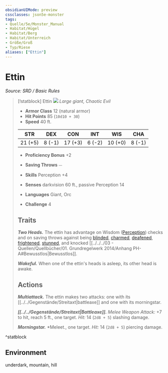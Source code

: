 ```yaml
---
obsidianUIMode: preview
cssclasses: json5e-monster
tags:
- Quelle/5e/Monster_Manual
- Habitat/Hügel
- Habitat/Berg
- Habitat/Unterreich
- Größe/Groß
- Typ/Riese
aliases: ["Ettin"]
---
```

# Ettin
*Source: SRD / Basic Rules*  

> [!statblock] Ettin
> ![](compendium/bestiary/giant/token/ettin.png#token)
> *Large giant, Chaotic Evil*
> 
> - **Armor Class** 12  (natural armor)
> - **Hit Points** 85 (`10d10 + 30`)
> - **Speed** 40 ft.
> 
> |STR|DEX|CON|INT|WIS|CHA|
> |:---:|:---:|:---:|:---:|:---:|:---:|
> |21 (+5)| 8 (-1)|17 (+3)| 6 (-2)|10 (+0)| 8 (-1)|
> 
> - **Proficiency Bonus** +2
> - **Saving Throws** ⏤
> - **Skills** Perception +4
> - **Senses** darkvision 60 ft., passive Perception 14
> 
> - **Languages** Giant, Orc
> - **Challenge** 4
> 
> ## Traits
> 
> ***Two Heads.*** The ettin has advantage on Wisdom ([Perception](rules/skills.md#Perception)) checks and on saving throws against being [blinded](rules/conditions.md#blinded), [charmed](rules/conditions.md#charmed), [deafened](rules/conditions.md#deafened), [frightened](rules/conditions.md#frightened), [stunned](rules/conditions.md#stunned), and knocked [[../../../03 - Quellen/Quellbücher/01. Grundregelwerk 2014/Anhang PH-A#Bewusstlos|Bewusstlos]].
> 
> ***Wakeful.*** When one of the ettin's heads is asleep, its other head is awake.
> 
> ## Actions
> 
> ***Multiattack.*** The ettin makes two attacks: one with its [[../../Gegenstände/Streitaxt|battleaxe]] and one with its morningstar.
> 
> ***[[../../Gegenstände/Streitaxt|Battleaxe]].*** *Melee Weapon Attack:* +7 to hit, reach 5 ft., one target. *Hit:* 14 (`2d8 + 5`) slashing damage.
> 
> ***Morningstar.*** *Melee[](../../../03%20-%20Quellen/Quellbücher/01.%20Grundregelwerk%202014/Anhang%20PH-A.md#Bewusstlos)t., one target. *Hit:* 14 (`2d8 + 5`) piercing damage.

^statblock

## Environment

underdark, mountain, hill